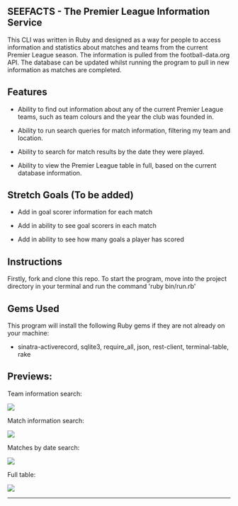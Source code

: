 SEEFACTS - The Premier League Information Service
-------------------------------------------------

This CLI was written in Ruby and designed as a way for people to access information and statistics about matches and teams from the current Premier League season. The information is pulled from the football-data.org API. The database can be updated whilst running the program to pull in new information as matches are completed.

Features
--------

- Ability to find out information about any of the current Premier League teams, such as team colours and the year the club  was founded in.

- Ability to run search queries for match information, filtering my team and location.

- Ability to search for match results by the date they were played.

- Ability to view the Premier League table in full, based on the current database information.

Stretch Goals (To be added)
---------------------------

- Add in goal scorer information for each match

- Add in ability to see goal scorers in each match

- Add in ability to see how many goals a player has scored

Instructions
------------

Firstly, fork and clone this repo. To start the program, move into the project directory in your terminal and run the command 'ruby bin/run.rb'

Gems Used
---------

This program will install the following Ruby gems if they are not already on your machine:

- sinatra-activerecord, sqlite3, require_all, json, rest-client, terminal-table, rake


Previews:
---------

Team information search:

![](seefacts-info.gif)

Match information search:

![](seefacts-search.gif)

Matches by date search:

![](seefacts-date.gif)

Full table:

![](seefacts-table.gif)

-----------------
